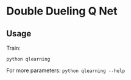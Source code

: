 # Double Dueling Q Net

## Usage
Train:
```
python qlearning
```

For more parameters: `python qlearning --help`